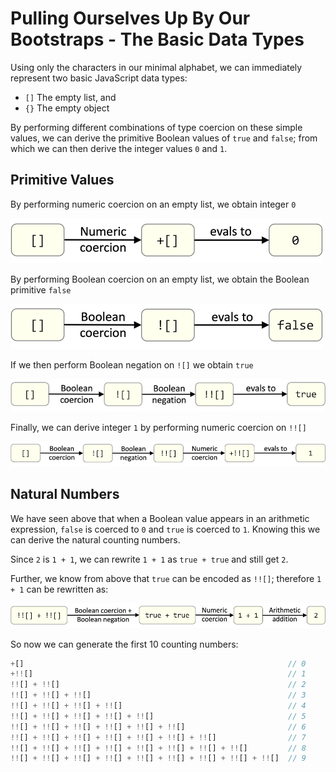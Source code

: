 # Pulling Ourselves Up By Our Bootstraps - The Basic Data Types

Using only the characters in our minimal alphabet, we can immediately represent two basic JavaScript data types:

* `[]` The empty list, and
* `{}` The empty object

By performing different combinations of type coercion on these simple values, we can derive the primitive Boolean values of `true` and `false`; from which we can then derive the integer values `0` and `1`.

## Primitive Values

By performing numeric coercion on an empty list, we obtain integer `0`

![Coerce Integer Zero](../img/coerce_0.png)

By performing Boolean coercion on an empty list, we obtain the Boolean primitive `false`

![Coerce Boolean False](../img/coerce_false.png)

If we then perform Boolean negation on `![]` we obtain `true`

![Coerce Boolean True](../img/coerce_true.png)

Finally, we can derive integer `1` by performing numeric coercion on `!![]`

![Coerce Integer One](../img/coerce_1.png)

## Natural Numbers

We have seen above that when a Boolean value appears in an arithmetic expression, `false` is coerced to `0` and `true` is coerced to `1`.  Knowing this we can derive the natural counting numbers.

Since `2` is `1 + 1`, we can rewrite `1 + 1` as `true + true` and still get `2`.

Further, we know from above that `true` can be encoded as `!![]`; therefore `1 + 1` can be rewritten as:

![Coerce Integer Two](../img/coerce_2.png)

So now we can generate the first 10 counting numbers:

```javascript
+[]                                                           // 0
+!![]                                                         // 1
!![] + !![]                                                   // 2
!![] + !![] + !![]                                            // 3
!![] + !![] + !![] + !![]                                     // 4
!![] + !![] + !![] + !![] + !![]                              // 5
!![] + !![] + !![] + !![] + !![] + !![]                       // 6
!![] + !![] + !![] + !![] + !![] + !![] + !![]                // 7
!![] + !![] + !![] + !![] + !![] + !![] + !![] + !![]         // 8
!![] + !![] + !![] + !![] + !![] + !![] + !![] + !![] + !![]  // 9
```
